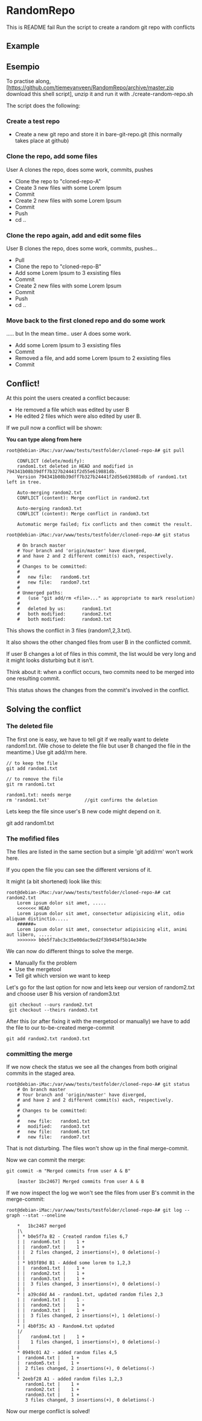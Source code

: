 # RandomRepo
This is README fail
Run the script to create a random git repo with conflicts

## Example ##
## Esempio ##

To practise along, [https://github.com/tiemevanveen/RandomRepo/archive/master.zip download this shell script], unzip it and run it with ./create-random-repo.sh

The script does the following: 

### Create a test repo ###
* Create a new git repo and store it in bare-git-repo.git (this normally takes place at github)

### Clone the repo, add some files ###

User A clones the repo, does some work, commits, pushes

* Clone the repo to "cloned-repo-A"
* Create 3 new files with some Lorem Ipsum
* Commit
* Create 2 new files with some Lorem Ipsum
* Commit
* Push
* cd ..

### Clone the repo again, add and edit some files ###

User B clones the repo, does some work, commits, pushes...

* Pull 
* Clone the repo to "cloned-repo-B"
* Add some Lorem Ipsum to 3 exsisting files
* Commit
* Create 2 new files with some Lorem Ipsum
* Commit
* Push
* cd ..

### Move back to the first cloned repo and do some work ###

..... but In the mean time.. user A does some work.

* Add some Lorem Ipsum to 3 exsisting files
* Commit
* Removed a file, and add some Lorem Ipsum to 2 exsisting files
* Commit

## Conflict! ##

At this point the users created a conflict because:

* He removed a file which was edited by user B
* He edited 2 files which were also edited by user B. 

If we pull now a conflict will be shown:

<b>You can type along from here</b>

 	root@debian-iMac:/var/www/tests/testfolder/cloned-repo-A# git pull 
 
	 	CONFLICT (delete/modify): 
	 	random1.txt deleted in HEAD and modified in 794341b08b39dff7b327b24441f2d55e619881db. 
	 	Version 794341b08b39dff7b327b24441f2d55e619881db of random1.txt left in tree.
	 	
	 	Auto-merging random2.txt
	 	CONFLICT (content): Merge conflict in random2.txt
	 	
	 	Auto-merging random3.txt
	 	CONFLICT (content): Merge conflict in random3.txt
	 	
	 	Automatic merge failed; fix conflicts and then commit the result.
 	
 	root@debian-iMac:/var/www/tests/testfolder/cloned-repo-A# git status 
 
	 	# On branch master
	 	# Your branch and 'origin/master' have diverged,
	 	# and have 2 and 2 different commit(s) each, respectively.
	 	#
	 	# Changes to be committed:
	 	#
	 	#	new file:   random6.txt
	 	#	new file:   random7.txt
	 	#
	 	# Unmerged paths:
	 	#   (use "git add/rm <file>..." as appropriate to mark resolution)
	 	#
	 	#	deleted by us:      random1.txt
	 	#	both modified:      random2.txt
	 	#	both modified:      random3.txt


This shows the conflict in 3 files (random1,2,3.txt).

It also shows the other changed files from user B in the conflicted commit. 

If user B changes a lot of files in this commit, the list would be very long and it might looks disturbing but it isn't.

Think about it: when a conflict occurs, two commits need to be merged into one resulting commit. 

This status shows the changes from the commit's involved in the conflict.

## Solving the conflict ##

### The deleted file ###

The first one is easy, we have to tell git if we really want to delete random1.txt. (We chose to delete the file but user B changed the file in the meantime.) Use git add/rm here.
 
 	// to keep the file
 	git add random1.txt
 
 	// to remove the file
 	git rm random1.txt
 	 
    random1.txt: needs merge
    rm 'random1.txt'             //git confirms the deletion 

Lets keep the file since user's B new code might depend on it.

 git add random1.txt

### The mofified files ###

The files are listed in the same section but a simple 'git add/rm' won't work here.

If you open the file you can see the different versions of it. 

It might (a bit shortened) look like this:

 	root@debian-iMac:/var/www/tests/testfolder/cloned-repo-A# cat random2.txt 
	  	Lorem ipsum dolor sit amet, .....
	  	<<<<<<< HEAD
	  	Lorem ipsum dolor sit amet, consectetur adipisicing elit, odio aliquam distinctio.....
	  	######=
	  	Lorem ipsum dolor sit amet, consectetur adipisicing elit, animi aut libero, .....
	  	>>>>>>> b0e5f7abc3c35e00dac9ed2f3b9454f5b14e349e

We can now do different things to solve the merge. 
* Manually fix the problem
* Use the mergetool
* Tell git which version we want to keep

Let's go for the last option for now and lets keep our version of random2.txt and choose user B his version of random3.txt

	 git checkout --ours random2.txt
	 git checkout --theirs random3.txt

After this (or after fixing it with the mergetool or manually) we have to add the file to our to-be-created merge-commit

 	git add random2.txt random3.txt

### committing the merge ###

If we now check the status we see all the changes from both original commits in the staged area. 

 	root@debian-iMac:/var/www/tests/testfolder/cloned-repo-A# git status
	 	# On branch master
	 	# Your branch and 'origin/master' have diverged,
	 	# and have 2 and 2 different commit(s) each, respectively.
	 	#
	 	# Changes to be committed:
	 	#
	 	#	new file:   random1.txt
	 	#	modified:   random3.txt
	 	#	new file:   random6.txt
	 	#	new file:   random7.txt

That is not disturbing. The files won't show up in the final merge-commit.

Now we can commit the merge:

 	git commit -m "Merged commits from user A & B"
 
     	[master 1bc2467] Merged commits from user A & B

If we now inspect the log we won't see the files from user B's commit in the merge-commit:

 	root@debian-iMac:/var/www/tests/testfolder/cloned-repo-A# git log --graph --stat --oneline
 	
	 	*   1bc2467 merged
	 	|\  
	 	| * b0e5f7a B2 - Created random files 6,7
	 	| |  random6.txt |    1 +
	 	| |  random7.txt |    1 +
	 	| |  2 files changed, 2 insertions(+), 0 deletions(-)
	 	| |  
	 	| * b93f89d B1 - Added some lorem to 1,2,3
	 	| |  random1.txt |    1 +
	 	| |  random2.txt |    1 +
	 	| |  random3.txt |    1 +
	 	| |  3 files changed, 3 insertions(+), 0 deletions(-)
	 	| |  
	 	* | a39cd4d A4 - random1.txt, updated random files 2,3
	 	| |  random1.txt |    1 -
	 	| |  random2.txt |    1 +
	 	| |  random3.txt |    1 +
	 	| |  3 files changed, 2 insertions(+), 1 deletions(-)
	 	| |  
	 	* | 4b0f35c A3 - Random4.txt updated
	 	|/  
	 	|    random4.txt |    1 +
	 	|    1 files changed, 1 insertions(+), 0 deletions(-)
	 	|    
	 	* 0949c01 A2 - added random files 4,5
	 	|  random4.txt |    1 +
	 	|  random5.txt |    1 +
	 	|  2 files changed, 2 insertions(+), 0 deletions(-)
	 	|  
	 	* 2eebf28 A1 - added random files 1,2,3
	 	   random1.txt |    1 +
	 	   random2.txt |    1 +
	 	   random3.txt |    1 +
	 	   3 files changed, 3 insertions(+), 0 deletions(-)

Now our merge conflict is solved!
